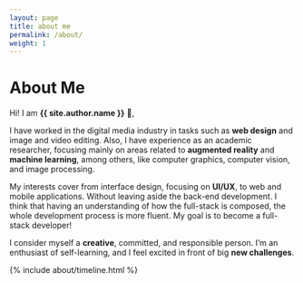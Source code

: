 ```yaml
---
layout: page
title: about me
permalink: /about/
weight: 1
---
```


# **About Me**

Hi! I am **{{ site.author.name }}** :raising_hand:,<br>

I have worked in the digital media industry in tasks such as **web design** and image and video editing. Also, I have experience as an academic researcher, focusing mainly on areas related to **augmented reality** and **machine learning**, among others, like computer graphics, computer vision, and image processing.

My interests cover from interface design, focusing on **UI/UX**, to web and mobile applications. Without leaving aside the back-end development. I think that having an understanding of how the full-stack is composed, the whole development process is more fluent. My goal is to become a full-stack developer!

I consider myself a **creative**, committed, and responsible person. I’m an enthusiast of self-learning, and I feel excited in front of big **new challenges**.

<!-- 
<div class="row">
{% include about/skills.html title="Programming Skills" source=site.data.programming-skills %}
{% include about/skills.html title="Other Skills" source=site.data.other-skills %}
</div> -->

<div class="row">
{% include about/timeline.html %}
</div>